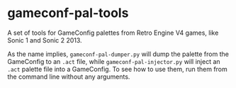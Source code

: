 # gameconf-pal-tools
A set of tools for GameConfig palettes from Retro Engine V4 games, like Sonic 1 and Sonic 2 2013.

As the name implies, `gameconf-pal-dumper.py` will dump the palette from the GameConfig to an `.act` file, while `gameconf-pal-injector.py` will inject an `.act` palette file into a GameConfig. To see how to use them, run them from the command line without any arguments.
